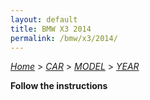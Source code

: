 ```yaml
---
layout: default
title: BMW X3 2014
permalink: /bmw/x3/2014/
---
```

[*Home*](/) > [*CAR*](/car/) > [*MODEL*](/car/model/) > [*YEAR*](/car/model/year/)

**Follow the instructions**